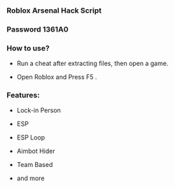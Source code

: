 ###  Roblox Arsenal Hack Script

### Password 1361A0

### How to use?

- Run a cheat after extracting files, then open a game.

- Open Roblox and Press F5 .

### Features:

- Lock-in Person

- ESP

- ESP Loop

- Aimbot Hider

- Team Based

- and more